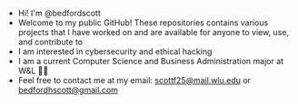 - Hi! I'm @bedfordscott
- Welcome to my public GitHub! These repositories contains various projects that I have worked on and are available for anyone to view, use, and contribute to
- I am interested in cybersecurity and ethical hacking
- I am a current Computer Science and Business Administration major at W&L 💙🤍
- Feel free to contact me at my email: scottf25@mail.wlu.edu or bedfordhscott@gmail.com

